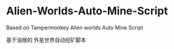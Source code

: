 # Alien-Worlds-Auto-Mine-Script
Based on Tampermonkey
Alien worlds Auto Mine Script

基于油猴的
外星世界自动挖矿脚本 
